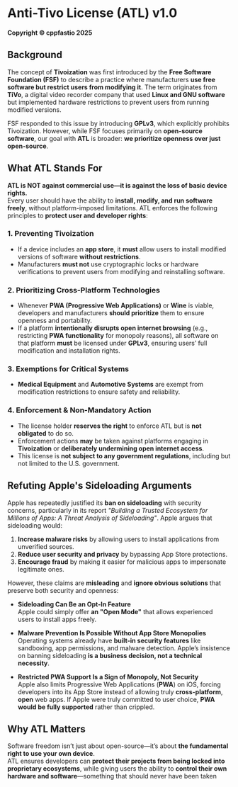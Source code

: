 # Anti-Tivo License (ATL) v1.0  
**Copyright © cppfastio 2025**

## Background  
The concept of **Tivoization** was first introduced by the **Free Software Foundation (FSF)** to describe a practice where manufacturers **use free software but restrict users from modifying it**. The term originates from **TiVo**, a digital video recorder company that used **Linux and GNU software** but implemented hardware restrictions to prevent users from running modified versions.  

FSF responded to this issue by introducing **GPLv3**, which explicitly prohibits Tivoization. However, while FSF focuses primarily on **open-source software**, our goal with **ATL** is broader: **we prioritize openness over just open-source**.  

## What ATL Stands For  
**ATL is NOT against commercial use—it is against the loss of basic device rights.**  
Every user should have the ability to **install, modify, and run software freely**, without platform-imposed limitations. ATL enforces the following principles to **protect user and developer rights**:

### 1. Preventing Tivoization  
- If a device includes an **app store**, it **must** allow users to install modified versions of software **without restrictions**.  
- Manufacturers **must not** use cryptographic locks or hardware verifications to prevent users from modifying and reinstalling software.  

### 2. Prioritizing Cross-Platform Technologies  
- Whenever **PWA (Progressive Web Applications)** or **Wine** is viable, developers and manufacturers **should prioritize** them to ensure openness and portability.  
- If a platform **intentionally disrupts open internet browsing** (e.g., restricting **PWA functionality** for monopoly reasons), all software on that platform **must** be licensed under **GPLv3**, ensuring users’ full modification and installation rights.  

### 3. Exemptions for Critical Systems  
- **Medical Equipment** and **Automotive Systems** are exempt from modification restrictions to ensure safety and reliability.  

### 4. Enforcement & Non-Mandatory Action  
- The license holder **reserves the right** to enforce ATL but is **not obligated** to do so.  
- Enforcement actions **may** be taken against platforms engaging in **Tivoization** or **deliberately undermining open internet access**.  
- This license is **not subject to any government regulations**, including but not limited to the U.S. government.  

## Refuting Apple's Sideloading Arguments  
Apple has repeatedly justified its **ban on sideloading** with security concerns, particularly in its report *"Building a Trusted Ecosystem for Millions of Apps: A Threat Analysis of Sideloading"*. Apple argues that sideloading would:  
1. **Increase malware risks** by allowing users to install applications from unverified sources.  
2. **Reduce user security and privacy** by bypassing App Store protections.  
3. **Encourage fraud** by making it easier for malicious apps to impersonate legitimate ones.  

However, these claims are **misleading** and **ignore obvious solutions** that preserve both security and openness:  

- **Sideloading Can Be an Opt-In Feature**  
  Apple could simply offer **an "Open Mode"** that allows experienced users to install apps freely.

- **Malware Prevention Is Possible Without App Store Monopolies**  
  Operating systems already have **built-in security features** like sandboxing, app permissions, and malware detection. Apple’s insistence on banning sideloading **is a business decision, not a technical necessity**.  

- **Restricted PWA Support Is a Sign of Monopoly, Not Security**  
  Apple also limits Progressive Web Applications (**PWA**) on iOS, forcing developers into its App Store instead of allowing truly **cross-platform**, **open** web apps. If Apple were truly committed to user choice, **PWA would be fully supported** rather than crippled.  

## Why ATL Matters  
Software freedom isn’t just about open-source—it’s about **the fundamental right to use your own device**.  
ATL ensures developers can **protect their projects from being locked into proprietary ecosystems**, while giving users the ability to **control their own hardware and software**—something that should never have been taken 
